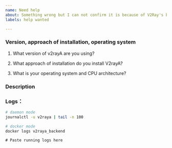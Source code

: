 ```yaml
---
name: Need help
about: Something wrong but I can not confirm it is because of V2Ray's bug.
labels: help wanted

---
```


### Version, approach of installation, operating system

1. What version of v2rayA are you using?

2. What approach of installation do you install V2rayA?

3. What is your operating system and CPU architecture?


### Description
<!-- Describe your problem below -->



### Logs：

 ```bash
 # daemon mode
 journalctl -u v2raya | tail -n 100
 
 # docker mode
 docker logs v2raya_backend
 ```
```shell
# Paste running logs here



```
